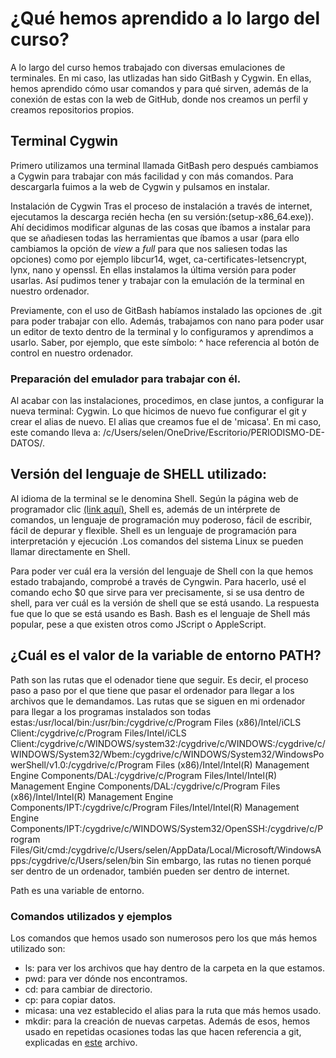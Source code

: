 # ¿Qué hemos aprendido a lo largo del curso?

A lo largo del curso hemos trabajado con diversas emulaciones de terminales. En mi caso, las utlizadas han sido GitBash y Cygwin. En ellas, hemos aprendido cómo usar comandos y para qué sirven, además de la conexión de estas con la web de GitHub, donde nos creamos un perfil y creamos repositorios propios. 
## Terminal Cygwin
Primero utilizamos una terminal llamada GitBash pero después cambiamos a Cygwin para trabajar con más facilidad y con más comandos. Para descargarla fuimos a la web de Cygwin y pulsamos en instalar. 

Instalación de Cygwin
Tras el proceso de instalación a través de internet, ejecutamos la descarga recién hecha (en su versión:(setup-x86_64.exe)). Ahí decidimos modificar algunas de las cosas que íbamos a instalar para que se añadiesen todas las herramientas que íbamos a usar (para ello cambiamos la opción de _view_ a _full_ para que nos saliesen todas las opciones) como por ejemplo libcur14, wget, ca-certificates-letsencrypt, lynx, nano y openssl. En ellas instalamos la última versión para poder usarlas. Así pudimos tener y trabajar con la emulación de la terminal en nuestro ordenador. 

Previamente, con el uso de GitBash habíamos instalado las opciones de .git para poder trabajar con ello. Además, trabajamos con nano para poder usar un editor de texto dentro de la terminal y lo configuramos y aprendimos a usarlo. Saber, por ejemplo, que este símbolo: ^ hace referencia al botón de control en nuestro ordenador.  

### Preparación del emulador para trabajar con él. 
Al acabar con las instalaciones, procedimos, en clase juntos, a configurar la nueva terminal: Cygwin. Lo que hicimos de nuevo fue configurar el git y crear el alias de nuevo. El alias que creamos fue el de 'micasa'. En mi caso, este comando lleva a: /c/Users/selen/OneDrive/Escritorio/PERIODISMO-DE-DATOS/. 


## Versión del lenguaje de SHELL utilizado:
Al idioma de la terminal se le denomina Shell. Según la página web de programador clic [(link aquí)](https://programmerclick.com/article/20661147775/), Shell es, además de un intérprete de comandos, un lenguaje de programación muy poderoso, fácil de escribir, fácil de depurar y flexible. Shell es un lenguaje de programación para interpretación y ejecución .Los comandos del sistema Linux se pueden llamar directamente en Shell.

Para poder ver cuál era la versión del lenguaje de Shell con la que hemos estado trabajando, comprobé a través de Cyngwin. Para hacerlo, usé el comando echo $0 que sirve para ver precisamente, si se usa dentro de shell, para ver cuál es la versión de shell que se está usando. La respuesta fue que lo que se está usando es Bash. Bash es el lenguaje de Shell más popular, pese a que existen otros como JScript o AppleScript. 


## ¿Cuál es el valor de la variable de entorno PATH?
Path son las rutas que el odenador tiene que seguir. Es decir, el proceso paso a paso por el que tiene que pasar el ordenador para llegar a los archivos que le demandamos. Las rutas que se siguen en mi ordenador para llegar a los programas instalados son todas estas:/usr/local/bin:/usr/bin:/cygdrive/c/Program Files (x86)/Intel/iCLS Client:/cygdrive/c/Program Files/Intel/iCLS Client:/cygdrive/c/WINDOWS/system32:/cygdrive/c/WINDOWS:/cygdrive/c/WINDOWS/System32/Wbem:/cygdrive/c/WINDOWS/System32/WindowsPowerShell/v1.0:/cygdrive/c/Program Files (x86)/Intel/Intel(R) Management Engine Components/DAL:/cygdrive/c/Program Files/Intel/Intel(R) Management Engine Components/DAL:/cygdrive/c/Program Files (x86)/Intel/Intel(R) Management Engine Components/IPT:/cygdrive/c/Program Files/Intel/Intel(R) Management Engine Components/IPT:/cygdrive/c/WINDOWS/System32/OpenSSH:/cygdrive/c/Program Files/Git/cmd:/cygdrive/c/Users/selen/AppData/Local/Microsoft/WindowsApps:/cygdrive/c/Users/selen/bin
Sin embargo, las rutas no tienen porqué ser dentro de un ordenador, también pueden ser dentro de internet. 

Path es una variable de entorno. 
### Comandos utilizados y ejemplos
Los comandos que hemos usado son numerosos pero los que más hemos utilizado son:
- ls: para ver los archivos que hay dentro de la carpeta en la que estamos. 
- pwd: para ver dónde nos encontramos. 
- cd: para cambiar de directorio. 
- cp: para copiar datos. 
- micasa: una vez establecido el alias para la ruta que más hemos usado.
- mkdir: para la creación de nuevas carpetas. 
Además de esos, hemos usado en repetidas ocasiones todas las que hacen referencia a git, explicadas en [este](https://github.com/Pontedatos/SeleneSerrano/blob/main/metodologia.md) archivo. 
